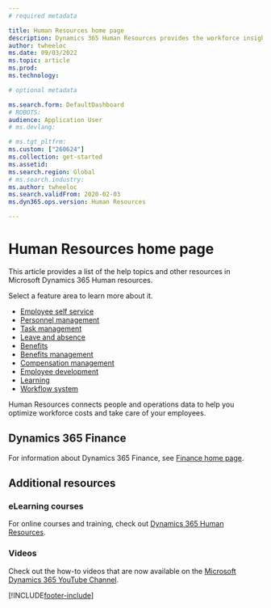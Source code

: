 ```yaml
---
# required metadata

title: Human Resources home page
description: Dynamics 365 Human Resources provides the workforce insights you need to build data-driven employee experiences across multiple areas.
author: twheeloc
ms.date: 09/03/2022
ms.topic: article
ms.prod: 
ms.technology: 

# optional metadata

ms.search.form: DefaultDashboard
# ROBOTS: 
audience: Application User
# ms.devlang: 

# ms.tgt_pltfrm: 
ms.custom: ["260624"]
ms.collection: get-started
ms.assetid: 
ms.search.region: Global
# ms.search.industry: 
ms.author: twheeloc
ms.search.validFrom: 2020-02-03
ms.dyn365.ops.version: Human Resources

---
```


# Human Resources home page

This article provides a list of the help topics and other resources in Microsoft Dynamics 365 Human resources. 

Select a feature area to learn more about it.

- [Employee self service](hr-employee-manager-self-service-overview.md)
- [Personnel management](hr-personnel-departments-jobs-positions.md)
- [Task management](hr-task-mgmt.md)
- [Leave and absence](hr-leave-and-absence-overview.md)
- [Benefits](hr-benefits-manage-program.md)
- [Benefits management](hr-benefits-management-overview.md)
- [Compensation management](hr-compensation-overview.md)
- [Employee development](hr-develop-performance-management-overview.md)
- [Learning](hr-learning-courses.md)
- [Workflow system](../fin-ops-core/fin-ops/organization-administration/overview-workflow-system.md?toc=/dynamics365/human-resources/toc.json)

Human Resources connects people and operations data to help you optimize workforce costs and take care of your employees.

## Dynamics 365 Finance

For information about Dynamics 365 Finance, see [Finance home page](../finance/index.md).

## Additional resources

### eLearning courses

For online courses and training, check out [Dynamics 365 Human Resources](/training/browse/?products=dynamics-human-resources&expanded=dynamics-365).

### Videos

Check out the how-to videos that are now available on the [Microsoft Dynamics 365 YouTube Channel](https://www.youtube.com/channel/UCJGCg4rB3QSs8y_1FquelBQ).

[!INCLUDE[footer-include](../includes/footer-banner.md)]
